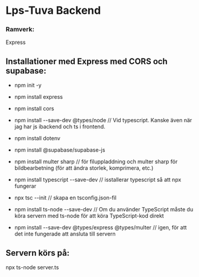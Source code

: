 # Lps-Tuva Backend


### Ramverk: 
Express

## Installationer med Express med CORS och supabase:
- npm init -y
- npm install express
- npm install cors
- npm install --save-dev @types/node // Vid typescript. Kanske även när jag har js ibackend och ts i frontend.
- npm install dotenv
- npm install @supabase/supabase-js
- npm install multer sharp  // för filuppladdning och multer sharp för bildbearbetning (för att ändra storlek, komprimera, etc.)

- npm install typescript --save-dev  // isstallerar typescript så att npx fungerar

- npx tsc --init  // skapa en tsconfig.json-fil

- npm install ts-node --save-dev  // Om du använder TypeScript måste du köra servern med ts-node för att köra TypeScript-kod direkt

- npm install --save-dev @types/express @types/multer // igen, för att det inte fungerade att ansluta till servern

## Servern körs på:

npx ts-node server.ts



